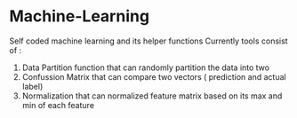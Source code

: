 # Machine-Learning
Self coded machine learning and its helper functions
Currently tools consist of :
  1. Data Partition function that can randomly partition the data into two  
  2. Confussion Matrix that can compare two vectors ( prediction and actual label)
  3. Normalization that can normalized feature matrix based on its max and min of each feature
